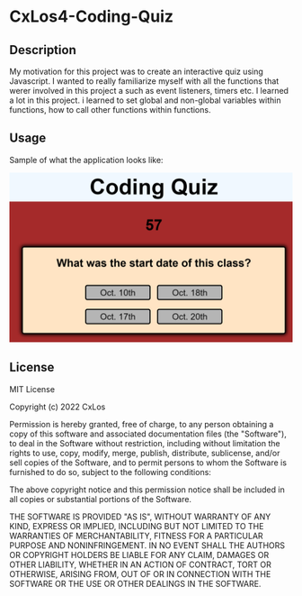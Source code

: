 #  CxLos4-Coding-Quiz

## Description

My motivation for this project was to create an interactive quiz using Javascript. I wanted to really familiarize myself with all the functions that werer involved in this project a such as event listeners, timers etc. I learned a lot in this project. i learned to set global and non-global variables within functions, how to call other functions within functions.

## Usage

Sample of what the application looks like:

![Quiz screenshot](./assets/images/quiz-181022.png)

## License

MIT License

Copyright (c) 2022 CxLos

Permission is hereby granted, free of charge, to any person obtaining a copy
of this software and associated documentation files (the "Software"), to deal
in the Software without restriction, including without limitation the rights
to use, copy, modify, merge, publish, distribute, sublicense, and/or sell
copies of the Software, and to permit persons to whom the Software is
furnished to do so, subject to the following conditions:

The above copyright notice and this permission notice shall be included in all
copies or substantial portions of the Software.

THE SOFTWARE IS PROVIDED "AS IS", WITHOUT WARRANTY OF ANY KIND, EXPRESS OR
IMPLIED, INCLUDING BUT NOT LIMITED TO THE WARRANTIES OF MERCHANTABILITY,
FITNESS FOR A PARTICULAR PURPOSE AND NONINFRINGEMENT. IN NO EVENT SHALL THE
AUTHORS OR COPYRIGHT HOLDERS BE LIABLE FOR ANY CLAIM, DAMAGES OR OTHER
LIABILITY, WHETHER IN AN ACTION OF CONTRACT, TORT OR OTHERWISE, ARISING FROM,
OUT OF OR IN CONNECTION WITH THE SOFTWARE OR THE USE OR OTHER DEALINGS IN THE
SOFTWARE.
